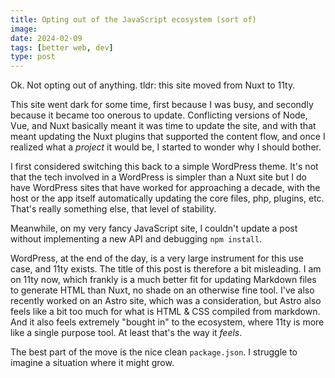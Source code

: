 ```yaml
---
title: Opting out of the JavaScript ecosystem (sort of)
image:
date: 2024-02-09
tags: [better web, dev]
type: post
---
```


Ok. Not opting out of anything. tldr: this site moved from Nuxt to 11ty.

This site went dark for some time, first because I was busy, and secondly because it became too onerous to update. Conflicting versions of Node, Vue, and Nuxt basically meant it was time to update the site, and with that meant updating the Nuxt plugins that supported the content flow, and once I realized what a _project_ it would be, I started to wonder why I should bother.

I first considered switching this back to a simple WordPress theme. It's not that the tech involved in a WordPress is simpler than a Nuxt site but I do have WordPress sites that have worked for approaching a decade, with the host or the app itself automatically updating the core files, php, plugins, etc. That's really something else, that level of stability.

Meanwhile, on my very fancy JavaScript site, I couldn't update a post without implementing a new API and debugging `npm install`.

WordPress, at the end of the day, is a very large instrument for this use case, and 11ty exists. The title of this post is therefore a bit misleading. I am on 11ty now, which frankly is a much better fit for updating Markdown files to generate HTML than Nuxt, no shade on an otherwise fine tool. I've also recently worked on an Astro site, which was a consideration, but Astro also feels like a bit too much for what is HTML & CSS compiled from markdown. And it also feels extremely "bought in" to the ecosystem, where 11ty is more like a single purpose tool. At least that's the way it _feels_.

The best part of the move is the nice clean `package.json`. I struggle to imagine a situation where it might grow.
